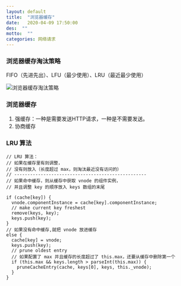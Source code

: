 ```yaml
---
layout: default
title:  "浏览器缓存"
date:   2020-04-09 17:50:00
des:  ""
motto:  ""
categories: 网络请求
---
```


### 浏览器缓存淘汰策略

 FIFO（先进先出）、LFU（最少使用）、LRU（最近最少使用）
 
 ![浏览器缓存淘汰策略](https://user-gold-cdn.xitu.io/2020/4/6/1714fb580920fc36?imageslim)
 
### 浏览器缓存
 
 1. 强缓存：一种是需要发送HTTP请求，一种是不需要发送。
 2. 协商缓存
 
### LRU 算法
 
    // LRU 算法：
    // 如果在缓存里有则调整，
    // 没有则放入（长度超过 max，则淘汰最近没有访问的）
    // --------------------------------------------------
    // 如果命中缓存，则从缓存中获取 vnode 的组件实例，
    // 并且调整 key 的顺序放入 keys 数组的末尾
    
    if (cache[key]) {
      vnode.componentInstance = cache[key].componentInstance;
      // make current key freshest
      remove(keys, key);
      keys.push(key);
    }
    // 如果没有命中缓存,就把 vnode 放进缓存
    else {
      cache[key] = vnode;
      keys.push(key);
      // prune oldest entry
      // 如果配置了 max 并且缓存的长度超过了 this.max，还要从缓存中删除第一个
      if (this.max && keys.length > parseInt(this.max)) {
        pruneCacheEntry(cache, keys[0], keys, this._vnode);
      }
    }
